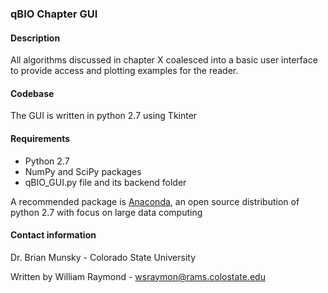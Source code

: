 ### qBIO Chapter GUI

#### Description

All algorithms discussed in chapter X coalesced into a basic user 
interface to provide access and plotting examples for the reader.

#### Codebase

The GUI is written in python 2.7 using Tkinter

#### Requirements

- Python 2.7
- NumPy and SciPy packages
- qBIO_GUI.py file and its backend folder

A recommended package is [Anaconda](https://www.continuum.io/why-anaconda), an open source distribution 
of python 2.7 with focus on large data computing

#### Contact information

Dr. Brian Munsky - Colorado State University

Written by William Raymond - wsraymon@rams.colostate.edu

